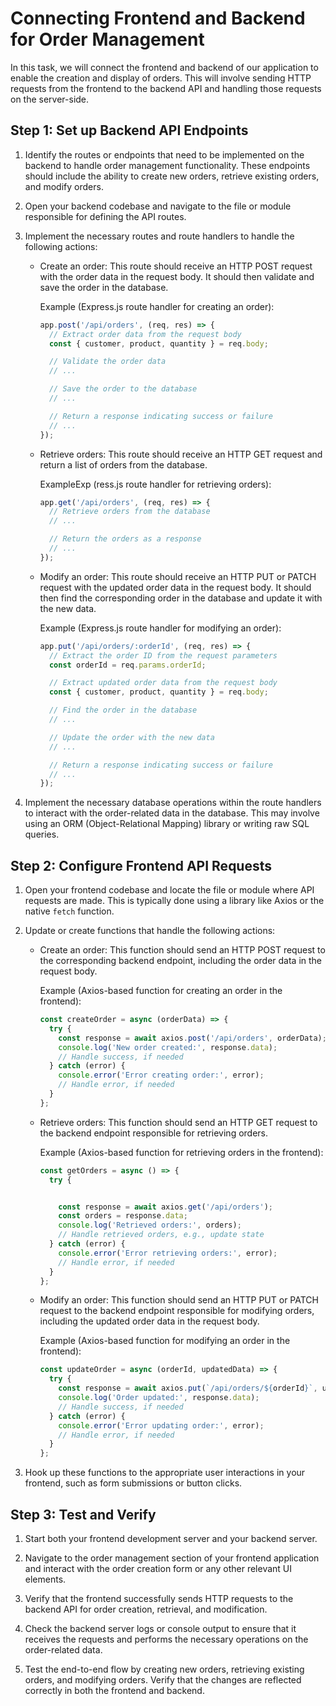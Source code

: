 # Connecting Frontend and Backend for Order Management

In this task, we will connect the frontend and backend of our application to enable the creation and display of orders. This will involve sending HTTP requests from the frontend to the backend API and handling those requests on the server-side.

## Step 1: Set up Backend API Endpoints

1. Identify the routes or endpoints that need to be implemented on the backend to handle order management functionality. These endpoints should include the ability to create new orders, retrieve existing orders, and modify orders.

2. Open your backend codebase and navigate to the file or module responsible for defining the API routes.

3. Implement the necessary routes and route handlers to handle the following actions:

   - Create an order: This route should receive an HTTP POST request with the order data in the request body. It should then validate and save the order in the database.

       Example (Express.js route handler for creating an order):
    
       ```javascript
       app.post('/api/orders', (req, res) => {
         // Extract order data from the request body
         const { customer, product, quantity } = req.body;
    
         // Validate the order data
         // ...
    
         // Save the order to the database
         // ...
    
         // Return a response indicating success or failure
         // ...
       });
       ```

   - Retrieve orders: This route should receive an HTTP GET request and return a list of orders from the database.

        ExampleExp (ress.js route handler for retrieving orders):

        ```javascript
        app.get('/api/orders', (req, res) => {
          // Retrieve orders from the database
          // ...
        
          // Return the orders as a response
          // ...
        });
        ```

   - Modify an order: This route should receive an HTTP PUT or PATCH request with the updated order data in the request body. It should then find the corresponding order in the database and update it with the new data.
    
       Example (Express.js route handler for modifying an order):
    
       ```javascript
       app.put('/api/orders/:orderId', (req, res) => {
         // Extract the order ID from the request parameters
         const orderId = req.params.orderId;
    
         // Extract updated order data from the request body
         const { customer, product, quantity } = req.body;
    
         // Find the order in the database
         // ...
    
         // Update the order with the new data
         // ...
    
         // Return a response indicating success or failure
         // ...
       });
       ```

4. Implement the necessary database operations within the route handlers to interact with the order-related data in the database. This may involve using an ORM (Object-Relational Mapping) library or writing raw SQL queries.

## Step 2: Configure Frontend API Requests

1. Open your frontend codebase and locate the file or module where API requests are made. This is typically done using a library like Axios or the native `fetch` function.

2. Update or create functions that handle the following actions:

   - Create an order: This function should send an HTTP POST request to the corresponding backend endpoint, including the order data in the request body.

        Example (Axios-based function for creating an order in the frontend):
        
        ```javascript
        const createOrder = async (orderData) => {
          try {
            const response = await axios.post('/api/orders', orderData);
            console.log('New order created:', response.data);
            // Handle success, if needed
          } catch (error) {
            console.error('Error creating order:', error);
            // Handle error, if needed
          }
        };
        ```

   - Retrieve orders: This function should send an HTTP GET request to the backend endpoint responsible for retrieving orders.

       Example (Axios-based function for retrieving orders in the frontend):
    
       ```javascript
       const getOrders = async () => {
         try {
    
    
           const response = await axios.get('/api/orders');
           const orders = response.data;
           console.log('Retrieved orders:', orders);
           // Handle retrieved orders, e.g., update state
         } catch (error) {
           console.error('Error retrieving orders:', error);
           // Handle error, if needed
         }
       };
       ```

   - Modify an order: This function should send an HTTP PUT or PATCH request to the backend endpoint responsible for modifying orders, including the updated order data in the request body.

        Example (Axios-based function for modifying an order in the frontend):
        
        ```javascript
        const updateOrder = async (orderId, updatedData) => {
          try {
            const response = await axios.put(`/api/orders/${orderId}`, updatedData);
            console.log('Order updated:', response.data);
            // Handle success, if needed
          } catch (error) {
            console.error('Error updating order:', error);
            // Handle error, if needed
          }
        };
        ```

3. Hook up these functions to the appropriate user interactions in your frontend, such as form submissions or button clicks.

## Step 3: Test and Verify

1. Start both your frontend development server and your backend server.

2. Navigate to the order management section of your frontend application and interact with the order creation form or any other relevant UI elements.

3. Verify that the frontend successfully sends HTTP requests to the backend API for order creation, retrieval, and modification.

4. Check the backend server logs or console output to ensure that it receives the requests and performs the necessary operations on the order-related data.

5. Test the end-to-end flow by creating new orders, retrieving existing orders, and modifying orders. Verify that the changes are reflected correctly in both the frontend and backend.

